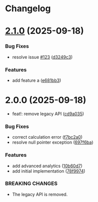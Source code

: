 # Changelog

# [2.1.0](https://github.com/shixiaozhia/release-version-test/compare/2.0.0...2.1.0) (2025-09-18)


### Bug Fixes

* resolve issue [#123](https://github.com/shixiaozhia/release-version-test/issues/123) ([d3249c3](https://github.com/shixiaozhia/release-version-test/commit/d3249c3217f4decf05ffcfaae201ecca08a9fcf1))


### Features

* add feature a ([e681bb3](https://github.com/shixiaozhia/release-version-test/commit/e681bb39b55ab806f1a087d55e6ff96d6aa7a0d8))

# 2.0.0 (2025-09-18)


* feat!: remove legacy API ([cd9a035](https://github.com/shixiaozhia/release-version-test/commit/cd9a03563c3b578cedc3714a5c06d5ac01787c83))


### Bug Fixes

* correct calculation error ([f7bc2a0](https://github.com/shixiaozhia/release-version-test/commit/f7bc2a054da9f8b1eb132d6c853db60c9951fe0c))
* resolve null pointer exception ([697f6ba](https://github.com/shixiaozhia/release-version-test/commit/697f6baf015e5c70bdd9833ceed294c4d21e0a0a))


### Features

* add advanced analytics ([10b60d7](https://github.com/shixiaozhia/release-version-test/commit/10b60d746b865570671c091a76caf4918749df84))
* add initial implementation ([78f9974](https://github.com/shixiaozhia/release-version-test/commit/78f997475fd3a7aad87aa8541344b0c028092608))


### BREAKING CHANGES

* The legacy API is removed.
